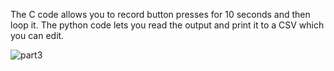 The C code allows you to record button presses for 10 seconds and then loop it. The python code lets you read the output and print it to a CSV which you can edit.

![part3](https://user-images.githubusercontent.com/114199773/206587635-fc3db8f2-1bda-42cc-b2e1-9fb7fb5c3fc4.gif)
